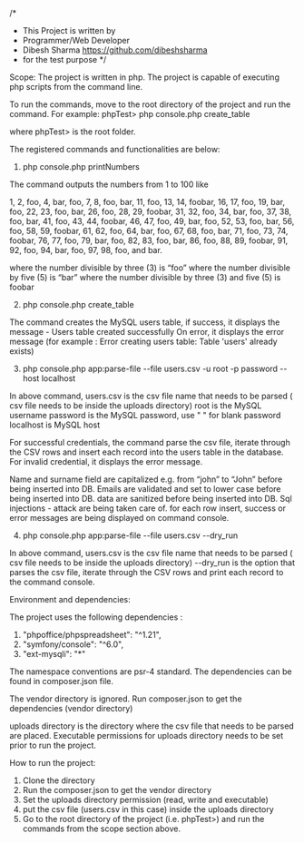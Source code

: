 /*
* This Project is written by
* Programmer/Web Developer 
* Dibesh Sharma <https://github.com/dibeshsharma>
* for the test purpose
*/

Scope:
The project is written in php. 
The project is capable of executing php scripts from the command line.

To run the commands, move to the root directory of the project and run the command. For example:
phpTest> php console.php create_table

where phpTest> is the root folder.

The registered commands and functionalities are below:

1) php console.php printNumbers

The command outputs the numbers from 1 to 100 like

1, 2, foo, 4, bar, foo, 7, 8, foo, bar, 11, foo, 13, 14, foobar, 16, 17, foo, 19, bar, foo, 22, 23, foo, bar, 26, foo, 28, 29, foobar, 31, 32, foo, 34, bar, foo, 37, 38, foo, bar, 41, foo, 43, 44, foobar, 46, 47, foo, 49, bar, foo,
52, 53, foo, bar, 56, foo, 58, 59, foobar, 61, 62, foo, 64, bar, foo, 67, 68, foo, bar, 71, foo, 73, 74, foobar, 76, 77, foo, 79, bar, foo, 82, 83, foo, bar, 86, foo, 88, 89, foobar, 91, 92, foo, 94, bar, foo, 97, 98, foo, and bar.

where the number divisible by three (3) is “foo”
where the number divisible by five (5) is “bar”
where the number divisible by three (3) and five (5) is foobar

2) php console.php create_table

The command creates the MySQL users table, 
if success, it displays the message - Users table created successfully
On error, it displays the error message (for example : Error creating users table: Table 'users' already exists) 

3) php console.php app:parse-file --file users.csv -u root -p password --host localhost

In above command, 
users.csv is the csv file name that needs to be parsed ( csv file needs to be inside the uploads directory)
root is the MySQL username
password is the MySQL password, use " " for blank password
localhost is MySQL host

For successful credentials, the command parse the csv file, iterate through the CSV rows and insert each record into the users table in the database.
For invalid credential, it displays the error message.

Name and surname field are capitalized e.g. from “john” to “John” before being inserted into DB.
Emails are validated and set to lower case before being inserted into DB.
data are sanitized before being inserted into DB.
Sql injections - attack are being taken care of.
for each row insert, success or error messages are being displayed on command console.

4) php console.php app:parse-file --file users.csv --dry_run

In above command,
users.csv is the csv file name that needs to be parsed ( csv file needs to be inside the uploads directory)
--dry_run is the option that parses the csv file, iterate through the CSV rows and print each record to the command console.

Environment and dependencies:

The project uses the following dependencies :
1) "phpoffice/phpspreadsheet": "^1.21",
2) "symfony/console": "^6.0",
3) "ext-mysqli": "*"

The namespace conventions are psr-4 standard.
The dependencies can be found in composer.json file. 

The vendor directory is ignored. 
Run composer.json to get the dependencies (vendor directory)

uploads directory is the directory where the csv file that needs to be parsed are placed.
Executable permissions for uploads directory needs to be set prior to run the project.

How to run the project:
1) Clone the directory
2) Run the composer.json to get the vendor directory
3) Set the uploads directory permission (read, write and executable)
4) put the csv file (users.csv in this case) inside the uploads directory
5) Go to the root directory of the project (i.e. phpTest>) and run the commands from the scope section above.























